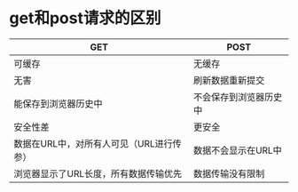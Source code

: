 # get和post请求的区别

| GET                                      | POST                   |
| ---------------------------------------- | ---------------------- |
| 可缓存                                   | 无缓存                 |
| 无害                                     | 刷新数据重新提交       |
| 能保存到浏览器历史中                     | 不会保存到浏览器历史中 |
| 安全性差                                 | 更安全                 |
| 数据在URL中，对所有人可见（URL进行传参） | 数据不会显示在URL中    |
| 浏览器显示了URL长度，所有数据传输优先    | 数据传输没有限制       |